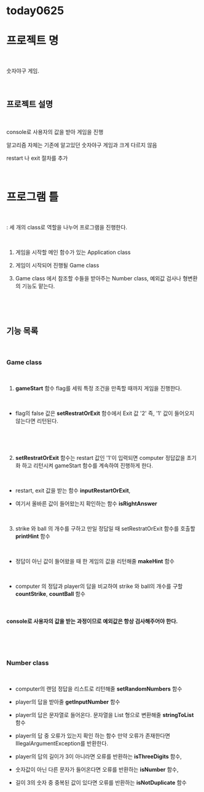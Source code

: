# today0625
# 프로젝트 명

​

숫자야구 게임.

​

## 프로젝트 설명

​

console로 사용자의 값을 받아 게임을 진행

알고리즘 자체는 기존에 알고있던 숫자야구 게임과 크게 다르지 않음

restart 나 exit 절차를 추가

​

# 프로그램 틀

​

: 세 개의 class로 역할을 나누어 프로그램을 진행한다.

​

1. 게임을 시작할 메인 함수가 있는 Application class

 

2. 게임이 시작되어 진행될 Game class

  

3. Game class 에서 참조할 수들을 받아주는 Number class, 예외값 검사나 형변환의 기능도 맡는다.

​

​

## 기능 목록

​

### Game class

​

1. **gameStart** 함수 flag를 세워 특정 조건을 만족할 때까지 게임을 진행한다.

​

- flag의 false 값은 **setRestratOrExit** 함수에서 Exit 값 '2' 즉, '1' 값이 들어오지 않는다면 리턴된다.

​

​

2. **setRestratOrExit** 함수는 restart 값인 '1'이 입력되면 computer 정답값을 초기화 하고 리턴시켜 gameStart 함수를 계속하여 진행하게 한다.

​

- restart, exit 값을 받는 함수 **inputRestartOrExit**,

  

- 여기서 올바른 값이 들어왔는지 확인하는 함수 **isRightAnswer**

​

3. strike 와 ball 의 개수를 구하고 만일 정답일 때 setRestratOrExit 함수를 호출할 **printHint** 함수

​

- 정답이 아닌 값이 들어왔을 때 한 게임의 값을 리턴해줄 **makeHint** 함수

​

- computer 의 정답과 player의 답을 비교하여 strike 와 ball의 개수를 구할 **countStrike**, **countBall** 함수

​

#### console로 사용자의 값을 받는 과정이므로 예외값은 항상 검사해주어야 한다.

​

​

### Number class

​

- computer의 랜덤 정답을 리스트로 리턴해줄 **setRandomNumbers** 함수

  

- player의 답을 받아줄 **getInputNumber** 함수

  

- player의 답은 문자열로 들어온다. 문자열을 List 형으로 변환해줄 **stringToList** 함수

  

- player의 답 중 오류가 있는지 확인 하는 함수 만약 오류가 존재한다면 IllegalArgumentException를 반환한다.

  

- player의 답의 길이가 3이 아니라면 오류를 반환하는 **isThreeDigits** 함수,

  

- 숫자값이 아닌 다른 문자가 들어온다면 오류를 반환하는 **isNumber** 함수,

  

- 길이 3의 숫자 중 중복된 값이 있다면 오류를 반환하는 **isNotDuplicate** 함수
